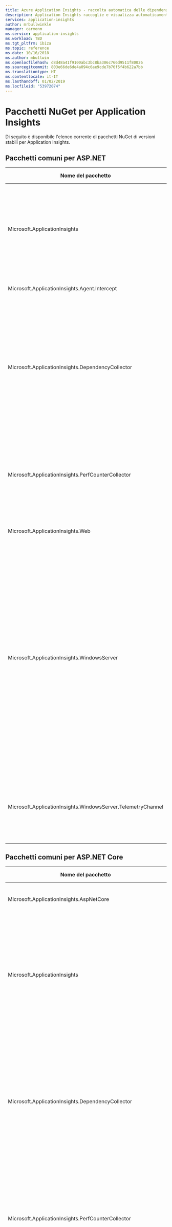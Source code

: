 ```yaml
---
title: Azure Application Insights - raccolta automatica delle dipendenze | Microsoft Docs
description: Application Insights raccoglie e visualizza automaticamente le dipendenze
services: application-insights
author: mrbullwinkle
manager: carmonm
ms.service: application-insights
ms.workload: TBD
ms.tgt_pltfrm: ibiza
ms.topic: reference
ms.date: 10/16/2018
ms.author: mbullwin
ms.openlocfilehash: d8d48a41f9100abc3bc8ba306c766d9511f80026
ms.sourcegitcommit: 803e66de6de4a094c6ae9cde7b76f5f4b622a7bb
ms.translationtype: HT
ms.contentlocale: it-IT
ms.lasthandoff: 01/02/2019
ms.locfileid: "53972074"
---
```

# <a name="application-insights-nuget-packages"></a>Pacchetti NuGet per Application Insights

Di seguito è disponibile l'elenco corrente di pacchetti NuGet di versioni stabili per Application Insights.

## <a name="common-packages-for-aspnet"></a>Pacchetti comuni per ASP.NET

| Nome del pacchetto | Versione stabile | DESCRIZIONE | Download |
|-------------------------------|-----------------------|------------|----|
| Microsoft.ApplicationInsights | 2.8.0 | Fornisce le funzionalità principali per la trasmissione di tutti i tipi di Application Insights Telemetry ed è un pacchetto dipendente per tutti gli altri pacchetti di Application Insights | [Scarica pacchetto](https://www.nuget.org/packages/Microsoft.ApplicationInsights/) |
|Microsoft.ApplicationInsights.Agent.Intercept | 2.4.0 | Abilita l'intercettazione delle chiamate ai metodi | [Scarica pacchetto](https://www.nuget.org/packages/Microsoft.ApplicationInsights.Agent.Intercept/) |
| Microsoft.ApplicationInsights.DependencyCollector | 2.8.0 | Agente di raccolta di dipendenze di Application Insights per le applicazioni .NET. È un pacchetto dipendente per i pacchetti specifici della piattaforma Application Insights e consente la raccolta automatica dei dati di telemetria delle dipendenze. | [Scarica pacchetto](https://www.nuget.org/packages/Microsoft.ApplicationInsights.DependencyCollector/) |
| Microsoft.ApplicationInsights.PerfCounterCollector | 2.8.0 | L'agente di raccolta di Contatori delle prestazioni di Application Insights consente di inviare i dati raccolti da Contatori delle prestazioni ad Application Insights. | [Scarica pacchetto](https://www.nuget.org/packages/Microsoft.ApplicationInsights.PerfCounterCollector/) |
| Microsoft.ApplicationInsights.Web | 2.8.0 | Application Insights per le applicazioni Web .NET | [Scarica pacchetto](https://www.nuget.org/packages/Microsoft.ApplicationInsights.Web/) |
| Microsoft.ApplicationInsights.WindowsServer | 2.8.0 | Il pacchetto NuGet Application Insights Windows Server consente la raccolta automatica dei dati di telemetria di Application Insights per le applicazioni .NET. Può essere usato come pacchetto dipendente per i pacchetti specifici della piattaforma Application Insights o come pacchetto autonomo per le applicazioni .NET non coperte dai pacchetti specifici della piattaforma (ad esempio, per i ruoli di lavoro .NET). | [Scarica pacchetto](https://www.nuget.org/packages/Microsoft.ApplicationInsights.WindowsServer/)  
| Microsoft.ApplicationInsights.WindowsServer.TelemetryChannel | 2.8.0 | Fornisce ad Application Insights Windows Server SDK un canale di telemetria che manterrà di dati di telemetria negli scenari offline. | [Scarica pacchetto](https://www.nuget.org/packages/Microsoft.ApplicationInsights.WindowsServer.TelemetryChannel/) |

## <a name="common-packages-for-aspnet-core"></a>Pacchetti comuni per ASP.NET Core

| Nome del pacchetto | Versione stabile | DESCRIZIONE | Download |
|-------------------------------|-----------------------|------------|----|
| Microsoft.ApplicationInsights.AspNetCore | 2.5.0 | Application Insights per applicazioni Web ASP.NET Core. | [Scarica pacchetto](https://www.nuget.org/packages/Microsoft.ApplicationInsights.AspNetCore/) |
| Microsoft.ApplicationInsights | 2.8.0 | Questo pacchetto fornisce le funzionalità principali per la trasmissione di tutti i tipi di Application Insights Telemetry ed è un pacchetto dipendente per tutti gli altri pacchetti di Application Insights | [Scarica pacchetto](https://www.nuget.org/packages/Microsoft.ApplicationInsights/) |
| Microsoft.ApplicationInsights.DependencyCollector | 2.8.0 | Agente di raccolta di dipendenze di Application Insights per le applicazioni .NET. È un pacchetto dipendente per i pacchetti specifici della piattaforma Application Insights e consente la raccolta automatica dei dati di telemetria delle dipendenze. | [Scarica pacchetto](https://www.nuget.org/packages/Microsoft.ApplicationInsights.DependencyCollector/) |
| Microsoft.ApplicationInsights.PerfCounterCollector | 2.8.0 | L'agente di raccolta di Contatori delle prestazioni di Application Insights consente di inviare i dati raccolti da Contatori delle prestazioni ad Application Insights. | [Scarica pacchetto](https://www.nuget.org/packages/Microsoft.ApplicationInsights.PerfCounterCollector/) |
| Microsoft.ApplicationInsights.WindowsServer | 2.8.0 | Il pacchetto NuGet Application Insights Windows Server consente la raccolta automatica dei dati di telemetria di Application Insights per le applicazioni .NET. Può essere usato come pacchetto dipendente per i pacchetti specifici della piattaforma Application Insights o come pacchetto autonomo per le applicazioni .NET non coperte dai pacchetti specifici della piattaforma (ad esempio, per i ruoli di lavoro .NET). | [Scarica pacchetto](https://www.nuget.org/packages/Microsoft.ApplicationInsights.WindowsServer/)  |
| Microsoft.ApplicationInsights.WindowsServer.TelemetryChannel | 2.8.0 | Fornisce ad Application Insights Windows Server SDK un canale di telemetria che manterrà di dati di telemetria negli scenari offline. | [Scarica pacchetto](https://www.nuget.org/packages/Microsoft.ApplicationInsights.WindowsServer.TelemetryChannel/) |

## <a name="listenerscollectorsappenders"></a>Listener/agenti di raccolta/appender

| Nome del pacchetto | Versione stabile | DESCRIZIONE | Download |
|-------------------------------|-----------------------|------------|----|
| Microsoft.ApplicationInsights.DiagnosticSourceListener | 2.7.2 |  Consente di inoltrare gli eventi da DiagnosticSource ad Application Insights. | [Scarica pacchetto](https://www.nuget.org/packages/Microsoft.ApplicationInsights.DiagnosticSourceListener/) |
| Microsoft.ApplicationInsights.EventSourceListener | 2.7.2 | Application Insights EventSourceListener consente di inviare i dati dagli eventi di EventSource ad Application Insights. | [Scarica pacchetto](https://www.nuget.org/packages/Microsoft.ApplicationInsights.EventSourceListener/) |
| Microsoft.ApplicationInsights.EtwCollector | 2.7.2 | Application Insights EtwCollector consente di inviare i dati da Event Tracing for Windows (ETW) ad Application Insights. | [Scarica pacchetto](https://www.nuget.org/packages/Microsoft.ApplicationInsights.EtwCollector/) |
| Microsoft.ApplicationInsights.TraceListener | 2.7.2 | TraceListener personalizzato che consente di inviare i messaggi dei log di analisi ad Application Insights. | [Scarica pacchetto](https://www.nuget.org/packages/Microsoft.ApplicationInsights.TraceListener/) |
| Microsoft.ApplicationInsights.Log4NetAppender | 2.7.2 | Appender personalizzato che consente di inviare i messaggi dei log di Log4Net ad Application Insights. | [Scarica pacchetto](https://www.nuget.org/packages/Microsoft.ApplicationInsights.Log4NetAppender/)
| Microsoft.ApplicationInsights.NLogTarget | 2.7.2 |  Destinazione personalizzata che consente di inviare i messaggi dei log di NLog ad Application Insights. | [Scarica pacchetto](https://www.nuget.org/packages/Microsoft.ApplicationInsights.NLogTarget/)
| Microsoft.ApplicationInsights.SnapshotCollector | 1.3.1 | Monitora le eccezioni nell'applicazione e raccoglie automaticamente gli snapshot per l'analisi offline. | [Scarica pacchetto](https://www.nuget.org/packages/Microsoft.ApplicationInsights.SnapshotCollector/)

## <a name="service-fabric"></a>Service Fabric

| Nome del pacchetto | Versione stabile | DESCRIZIONE | Download |
|-------------------------------|-----------------------|------------|----|
| Microsoft.ApplicationInsights.ServiceFabric | 2.2.0 | Questo pacchetto fornisce la personalizzazione automatica dei dati di telemetria con il contesto di Service Fabric in cui è in esecuzione l'applicazione. Non usare questo pacchetto NuGet per le applicazioni di Service Fabric native. | [Scarica pacchetto](https://www.nuget.org/packages/Microsoft.ApplicationInsights.ServiceFabric/) |
| Microsoft.ApplicationInsights.ServiceFabric.Native | 2.2.0 | Modulo di Application Insights per le applicazioni di Service Fabric. Usare questo pacchetto NuGet solo per le applicazioni di Service Fabric native. Per le applicazioni in esecuzione nei contenitori, usare il pacchetto Microsoft.ApplicationInsights.ServiceFabric. | [Scarica pacchetto](https://www.nuget.org/packages/Microsoft.ApplicationInsights.ServiceFabric.Native/) |  

## <a name="status-monitor"></a>Status Monitor

| Nome del pacchetto | Versione stabile | DESCRIZIONE | Download |
|-------------------------------|-----------------------|------------|----|
| Microsoft.ApplicationInsights.Agent_x64 | 2.2.1 |  Abilita la raccolta di dati di runtime per le applicazioni x64 | [Scarica pacchetto](https://www.nuget.org/packages/Microsoft.ApplicationInsights.Agent_x64/) |
| Microsoft.ApplicationInsights.Agent_x86 | 2.2.1 |  Abilita la raccolta di dati di runtime per le applicazioni x86. | [Scarica pacchetto](https://www.nuget.org/packages/Microsoft.ApplicationInsights.Agent_x86/) |

Questi pacchetti costituiscono parte delle funzionalità principali del monitoraggio in fase di esecuzione in [Status Monitor](../azure-monitor/app/monitor-performance-live-website-now.md). Non è necessario scaricare direttamente questi pacchetti. È sufficiente usare il programma di installazione di Status Monitor. Per altre informazioni sul funzionamento in background di questi pacchetti, vedere questo [post di blog](https://apmtips.com/blog/2016/11/18/how-application-insights-status-monitor-not-monitors-dependencies/) di uno degli sviluppatori Microsoft.

## <a name="additional-packages"></a>Pacchetti aggiuntivi

| Nome del pacchetto | Versione stabile | DESCRIZIONE | Download |
|-------------------------------|-----------------------|------------|----|
| Microsoft.ApplicationInsights.AzureWebSites | 2.6.5 | Questa estensione consente il monitoraggio di Application Insights su un servizio app di Azure. SDK versione 2.6.1. Istruzioni: aggiungere le impostazioni applicazione "APPINSIGHTS_INSTRUMENTATIONKEY" con la chiave di strumentazione (ikey) e riavviare l'app Web per renderle effettive.| [Scarica pacchetto](https://www.nuget.org/packages/Microsoft.ApplicationInsights.AzureWebSites/) |
| Microsoft.ApplicationInsights.Injector | 2.6.7 | Questo pacchetto contiene i file necessari per l'inserimento di Application Insights senza codice | [Scarica pacchetto](https://www.nuget.org/packages/Microsoft.ApplicationInsights.Injector/) |

## <a name="next-steps"></a>Passaggi successivi

- Monitorare [ASP.NET Core](../azure-monitor/app/asp-net-core.md).
- Profilare [app Web ASP.NET Core Linux di Azure](app-insights-profiler-aspnetcore-linux.md).
- Eseguire il debug di [snapshot](app-insights-snapshot-debugger.md) ASP.NET.